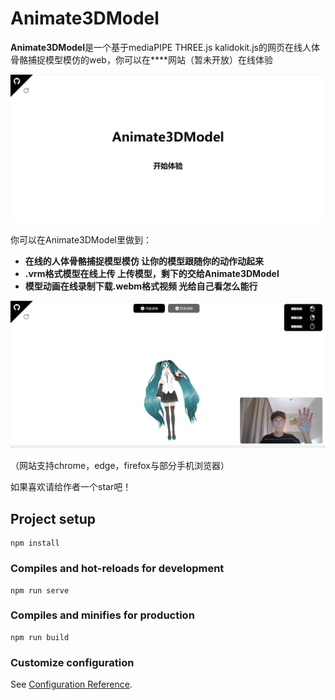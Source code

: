 # Animate3DModel

**Animate3DModel**是一个基于mediaPIPE THREE.js kalidokit.js的网页在线人体骨骼捕捉模型模仿的web，你可以在****网站（暂未开放）在线体验

![](https://raw.githubusercontent.com/1076269190/Animate3DModel/main/public/1.png)

你可以在Animate3DModel里做到：

- **在线的人体骨骼捕捉模型模仿  让你的模型跟随你的动作动起来**
- **.vrm格式模型在线上传  上传模型，剩下的交给Animate3DModel**
- **模型动画在线录制下载.webm格式视频  光给自己看怎么能行**

![](https://raw.githubusercontent.com/1076269190/Animate3DModel/main/public/3.png)

（网站支持chrome，edge，firefox与部分手机浏览器）

如果喜欢请给作者一个star吧！

## Project setup
```
npm install
```

### Compiles and hot-reloads for development
```
npm run serve
```

### Compiles and minifies for production
```
npm run build
```

### Customize configuration
See [Configuration Reference](https://cli.vuejs.org/config/).
